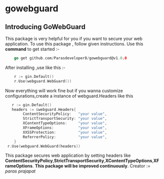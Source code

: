 # gowebguard

## Introducing GoWebGuard

This package is very helpful for you if you want to secure your web application.
To use this package , follow given instructions.
Use this **command** to get started :-

```go
    go get github.com/Parasdeveloper8/gowebguard@v1.0.0
```
After installing ,use like this :-

```go
    r := gin.Default()
    r.Use(webguard.WebGuard())
```
Now everything will work fine but if you wanna customize configurations,create a instance of webguard.Headers like this
```go
   r := gin.Default()
   headers := &webguard.Headers{
		ContentSecurityPolicy:   "your value",
		StrictTransportSecurity: "your value",
		XContentTypeOptions:     "your value",
		XFrameOptions:           "your value",
		XXSSProtection:          "your value",
		ReferrerPolicy:          "your value",
	}
 r.Use(webguard.WebGuard(headers))
```
This package secures web application by setting headers like **ContentSecurityPolicy**,**StrictTransportSecurity**,**XContentTypeOptions**,**XFrameOptions**.
**This package will be improved continuously**.
Creator := *paras prajapat*
  
